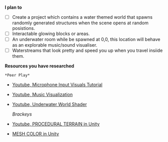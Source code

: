 **I plan to**

- [ ] Create a project which contains a water themed world that spawns randomly generated structures when the scene opens at random posistions.
- [ ] Interactable glowing blocks or areas. 
- [ ] An underwater room while be spawned at 0,0, this location will behave as an explorable music/sound visualiser.
- [ ] Waterstreams that look pretty and speed you up when you travel insiide them. 

**Resources you have researched**

    *Peer Play*

- [Youtube, Microphone Input Visuals Tutorial](https://www.youtube.com/watch?v=GHc9RF258VA)
- [Youtube, Music Visualization](https://www.youtube.com/watch?v=eTP_8NXwyNE)
- [Youtube, Underwater World Shader](https://www.youtube.com/watch?v=v15C8SbTTac)

    *Brackeys*

- [Youtube, PROCEDURAL TERRAIN in Unity](https://www.youtube.com/watch?v=64NblGkAabk)
- [MESH COLOR in Unity](https://www.youtube.com/watch?v=lNyZ9K71Vhc)
